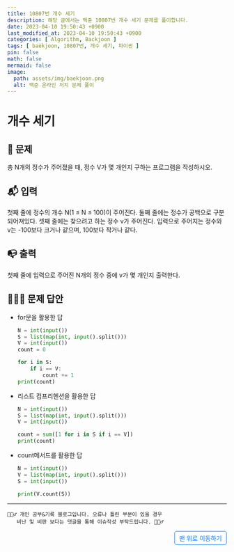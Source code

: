 ```yaml
---
title: 10807번 개수 세기
description: 해당 글에서는 백준 10807번 개수 세기 문제를 풀이합니다.
date: 2023-04-10 19:50:43 +0900
last_modified_at: 2023-04-10 19:50:43 +0900
categories: [ Algorithm, Backjoon ]
tags: [ baekjoon, 10807번, 개수 세기, 파이썬 ]
pin: false
math: false
mermaid: false
image:
  path: assets/img/baekjoon.png
  alt: 백준 온라인 저지 문제 풀이
---
```


# 개수 세기
## 📃 문제
총 N개의 정수가 주어졌을 때, 정수 V가 몇 개인지 구하는 프로그램을 작성하시오.

## 📬 입력
첫째 줄에 정수의 개수 N(1 ≤ N ≤ 100)이 주어진다. 둘째 줄에는 정수가 공백으로 구분되어져있다. 셋째 줄에는 찾으려고 하는 정수 v가 주어진다. 입력으로 주어지는 정수와 v는 -100보다 크거나 같으며, 100보다 작거나 같다.

## 📭 출력
첫째 줄에 입력으로 주어진 N개의 정수 중에 v가 몇 개인지 출력한다.

## 🙆🏻‍♂️ 문제 답안

- for문을 활용한 답
    ```python
    N = int(input())
    S = list(map(int, input().split()))
    V = int(input())
    count = 0

    for i in S:
        if i == V:
            count += 1
    print(count)
    ```

- 리스트 컴프리헨션을 활용한 답
    ```python
    N = int(input())
    S = list(map(int, input().split()))
    V = int(input())

    count = sum([1 for i in S if i == V])
    print(count)
    ```

- count메서드를 활용한 답
    ```python
    N = int(input())
    V = list(map(int, input().split()))
    S = int(input())

    print(V.count(S))
    ```

***

    🙋🏻‍♂️ 개인 공부&기록 블로그입니다. 오류나 틀린 부분이 있을 경우 
       비난 및 비판 보다는 댓글을 통해 이슈작성 부탁드립니다. 🙋🏻‍♂️

<a href="#" style="display: inline-block; padding: 5px 10px; color: #007bff; text-decoration: none; border: 0.5px solid #007bff; border-radius: 5px; float: right;">맨 위로 이동하기</a>